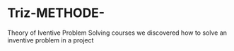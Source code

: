 # Triz-METHODE-
Theory of Iventive Problem Solving courses we discovered how to solve an inventive problem in a project
